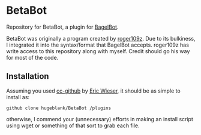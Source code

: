 # BetaBot
Repository for BetaBot, a plugin for [BagelBot](https://github.com/hugeblank/BagelBot).

BetaBot was originally a program created by [roger109z](https://github.com/roger109z). Due to its bulkiness, I integrated it into the syntax/format that BagelBot accepts. roger109z has write access to this repository along with myself. Credit should go his way for most of the code.
## Installation
Assuming you used [cc-github](https://github.com/eric-wieser/computercraft-github) by [Eric Wieser](https://github.com/eric-wieser), it should be as simple to install as:

`github clone hugeblank/BetaBot /plugins`

otherwise, I commend your (unnecessary) efforts in making an install script using wget or something of that sort to grab each file.
